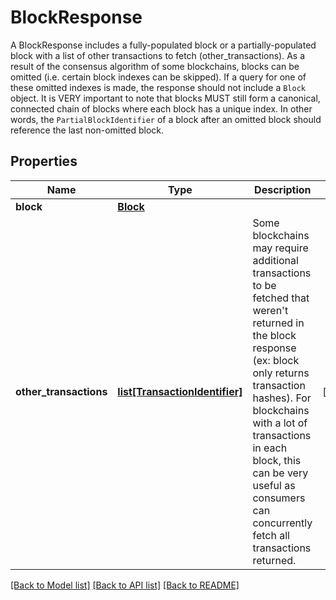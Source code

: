 # BlockResponse

A BlockResponse includes a fully-populated block or a partially-populated block with a list of other transactions to fetch (other_transactions). As a result of the consensus algorithm of some blockchains, blocks can be omitted (i.e. certain block indexes can be skipped). If a query for one of these omitted indexes is made, the response should not include a `Block` object. It is VERY important to note that blocks MUST still form a canonical, connected chain of blocks where each block has a unique index. In other words, the `PartialBlockIdentifier` of a block after an omitted block should reference the last non-omitted block.
## Properties
Name | Type | Description | Notes
------------ | ------------- | ------------- | -------------
**block** | [**Block**](Block.md) |  | 
**other_transactions** | [**list[TransactionIdentifier]**](TransactionIdentifier.md) | Some blockchains may require additional transactions to be fetched that weren&#39;t returned in the block response (ex: block only returns transaction hashes). For blockchains with a lot of transactions in each block, this can be very useful as consumers can concurrently fetch all transactions returned. | [optional] 

[[Back to Model list]](../README.md#documentation-for-models) [[Back to API list]](../README.md#documentation-for-api-endpoints) [[Back to README]](../README.md)


